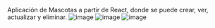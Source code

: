 Aplicación de Mascotas a partir de React, donde se puede crear,  ver, actualizar y eliminar.
![image](https://user-images.githubusercontent.com/78057584/184554965-7460cc8e-2e96-4f36-aa77-2c9c5230e82e.png)
![image](https://user-images.githubusercontent.com/78057584/184554969-068f630c-5665-4cd5-ac5d-0129bd028d80.png)
![image](https://user-images.githubusercontent.com/78057584/184554975-69eaad10-a5da-4a6f-b585-9c14ad588530.png)
